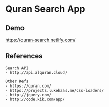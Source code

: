 # Quran Search App

## Demo
https://quran-search.netlify.com/

## References
```
Search API 
- http://api.alquran.cloud/

Other Refs
- https://quran.com/
- https://projects.lukehaas.me/css-loaders/
- http://jquery.com/
- http://code.kik.com/app/

```

